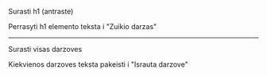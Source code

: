 Surasti h1 (antraste)

Perrasyti h1 elemento teksta i "Zuikio darzas"

---------------------------------------------------------

Surasti visas darzoves

Kiekvienos darzoves teksta pakeisti i "Israuta darzove"